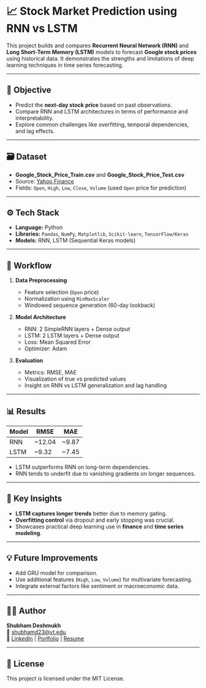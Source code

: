# 📈 Stock Market Prediction using RNN vs LSTM

This project builds and compares **Recurrent Neural Network (RNN)** and **Long Short-Term Memory (LSTM)** models to forecast **Google stock prices** using historical data. It demonstrates the strengths and limitations of deep learning techniques in time series forecasting.

---

## 🧠 Objective

- Predict the **next-day stock price** based on past observations.
- Compare RNN and LSTM architectures in terms of performance and interpretability.
- Explore common challenges like overfitting, temporal dependencies, and lag effects.

---

## 🗃️ Dataset

- **Google_Stock_Price_Train.csv** and **Google_Stock_Price_Test.csv**
- Source: [Yahoo Finance](https://finance.yahoo.com/)
- Fields: `Open`, `High`, `Low`, `Close`, `Volume` (used `Open` price for prediction)

---

## ⚙️ Tech Stack

- **Language:** Python  
- **Libraries:** `Pandas`, `NumPy`, `Matplotlib`, `Scikit-learn`, `TensorFlow/Keras`
- **Models:** RNN, LSTM (Sequential Keras models)

---

## 🔄 Workflow

1. **Data Preprocessing**
   - Feature selection (`Open` price)
   - Normalization using `MinMaxScaler`
   - Windowed sequence generation (60-day lookback)

2. **Model Architecture**
   - RNN: 2 SimpleRNN layers + Dense output
   - LSTM: 2 LSTM layers + Dense output
   - Loss: Mean Squared Error  
   - Optimizer: Adam

3. **Evaluation**
   - Metrics: RMSE, MAE
   - Visualization of true vs predicted values
   - Insight on RNN vs LSTM generalization and lag handling

---

## 📊 Results

| Model  | RMSE     | MAE      |
|--------|----------|----------|
| RNN    | ~12.04   | ~9.87    |
| LSTM   | ~9.32    | ~7.45    |

- LSTM outperforms RNN on long-term dependencies.
- RNN tends to underfit due to vanishing gradients on longer sequences.

---

## 📌 Key Insights

- **LSTM captures longer trends** better due to memory gating.
- **Overfitting control** via dropout and early stopping was crucial.
- Showcases practical deep learning use in **finance** and **time series modeling**.

---

## 💡 Future Improvements

- Add GRU model for comparison.
- Use additional features (`High`, `Low`, `Volume`) for multivariate forecasting.
- Integrate external factors like sentiment or macroeconomic data.

---

## 🧑‍💻 Author

**Shubham Deshmukh**  
📧 shubhamd23@vt.edu  
🔗 [LinkedIn](https://www.linkedin.com/in/shubhdesh) | [Portfolio](https://shubhs0411.github.io/react-portfolio/) | [Resume](https://github.com/Shubhs0411)

---

## 📁 License

This project is licensed under the MIT License.
